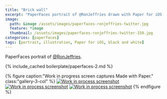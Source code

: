```yaml
---
title: "Brick wall"
excerpt: "PaperFaces portrait of @RonJeffries drawn with Paper for iOS on an iPad."
image: 
  path: &image /assets/images/paperfaces-ronjeffries-twitter.jpg 
  feature: *image
  thumbnail: /assets/images/paperfaces-ronjeffries-twitter-150.jpg
categories: [paperfaces]
tags: [portrait, illustration, Paper for iOS, black and white]
---
```


PaperFaces portrait of [@RonJeffries](https://twitter.com/RonJeffries).

{% include_cached boilerplate/paperfaces-2.md %}

{% figure caption:"Work in progress screen captures Made with Paper." class:"gallery-3-col" %}
[![Work in process screenshot](/assets/images/paperfaces-ronjeffries-process-1-600.jpg)](/assets/images/paperfaces-ronjeffries-process-1-lg.jpg) [![Work in process screenshot](/assets/images/paperfaces-ronjeffries-process-2-600.jpg)](/assets/images/paperfaces-ronjeffries-process-2-lg.jpg) [![Work in process screenshot](/assets/images/paperfaces-ronjeffries-process-3-600.jpg)](/assets/images/paperfaces-ronjeffries-process-3-lg.jpg)
{% endfigure %}
